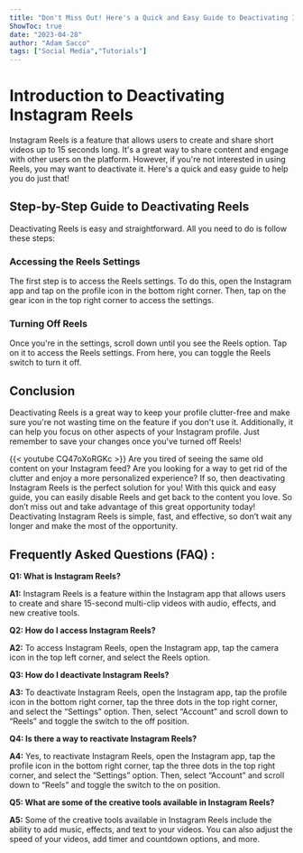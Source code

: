 ```yaml
---
title: "Don't Miss Out! Here's a Quick and Easy Guide to Deactivating Instagram Reels!"
ShowToc: true 
date: "2023-04-28"
author: "Adam Sacco" 
tags: ["Social Media","Tutorials"]
---
```

# Introduction to Deactivating Instagram Reels
Instagram Reels is a feature that allows users to create and share short videos up to 15 seconds long. It's a great way to share content and engage with other users on the platform. However, if you're not interested in using Reels, you may want to deactivate it. Here's a quick and easy guide to help you do just that!

## Step-by-Step Guide to Deactivating Reels
Deactivating Reels is easy and straightforward. All you need to do is follow these steps:

### Accessing the Reels Settings
The first step is to access the Reels settings. To do this, open the Instagram app and tap on the profile icon in the bottom right corner. Then, tap on the gear icon in the top right corner to access the settings.

### Turning Off Reels
Once you're in the settings, scroll down until you see the Reels option. Tap on it to access the Reels settings. From here, you can toggle the Reels switch to turn it off.

## Conclusion
Deactivating Reels is a great way to keep your profile clutter-free and make sure you're not wasting time on the feature if you don't use it. Additionally, it can help you focus on other aspects of your Instagram profile. Just remember to save your changes once you've turned off Reels!

{{< youtube CQ47oXoRGKc >}} 
Are you tired of seeing the same old content on your Instagram feed? Are you looking for a way to get rid of the clutter and enjoy a more personalized experience? If so, then deactivating Instagram Reels is the perfect solution for you! With this quick and easy guide, you can easily disable Reels and get back to the content you love. So don’t miss out and take advantage of this great opportunity today! Deactivating Instagram Reels is simple, fast, and effective, so don’t wait any longer and make the most of the opportunity.

## Frequently Asked Questions (FAQ) :
**Q1: What is Instagram Reels?**

**A1:** Instagram Reels is a feature within the Instagram app that allows users to create and share 15-second multi-clip videos with audio, effects, and new creative tools.

**Q2: How do I access Instagram Reels?**

**A2:** To access Instagram Reels, open the Instagram app, tap the camera icon in the top left corner, and select the Reels option.

**Q3: How do I deactivate Instagram Reels?**

**A3:** To deactivate Instagram Reels, open the Instagram app, tap the profile icon in the bottom right corner, tap the three dots in the top right corner, and select the “Settings” option. Then, select “Account” and scroll down to “Reels” and toggle the switch to the off position.

**Q4: Is there a way to reactivate Instagram Reels?**

**A4:** Yes, to reactivate Instagram Reels, open the Instagram app, tap the profile icon in the bottom right corner, tap the three dots in the top right corner, and select the “Settings” option. Then, select “Account” and scroll down to “Reels” and toggle the switch to the on position.

**Q5: What are some of the creative tools available in Instagram Reels?**

**A5:** Some of the creative tools available in Instagram Reels include the ability to add music, effects, and text to your videos. You can also adjust the speed of your videos, add timer and countdown options, and more.


